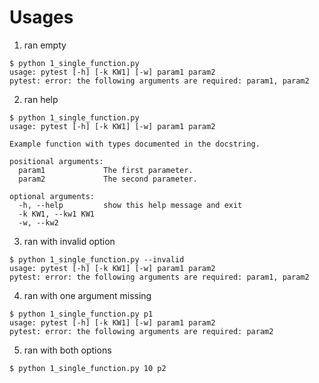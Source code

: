 # Usages
1. ran empty
```shell script
$ python 1_single_function.py
usage: pytest [-h] [-k KW1] [-w] param1 param2
pytest: error: the following arguments are required: param1, param2
```

2. ran help
```shell script
$ python 1_single_function.py
usage: pytest [-h] [-k KW1] [-w] param1 param2

Example function with types documented in the docstring.

positional arguments:
  param1             The first parameter.
  param2             The second parameter.

optional arguments:
  -h, --help         show this help message and exit
  -k KW1, --kw1 KW1
  -w, --kw2
```

3. ran with invalid option
```shell script
$ python 1_single_function.py --invalid
usage: pytest [-h] [-k KW1] [-w] param1 param2
pytest: error: the following arguments are required: param1, param2
```

4. ran with one argument missing
```shell script
$ python 1_single_function.py p1
usage: pytest [-h] [-k KW1] [-w] param1 param2
pytest: error: the following arguments are required: param2
```

5. ran with both options
```shell script
$ python 1_single_function.py 10 p2
```
